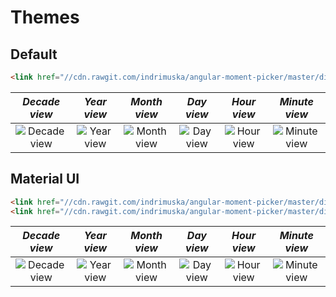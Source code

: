 # Themes

## Default

```html
<link href="//cdn.rawgit.com/indrimuska/angular-moment-picker/master/dist/angular-moment-picker.min.css" rel="stylesheet">
```

***Decade view*** | ***Year view*** | ***Month view*** | ***Day view*** | ***Hour view*** | ***Minute view***
:---:|:---:|:---:|:---:|:---:|:---:
![Decade view](http://indrimuska.github.io/angular-moment-picker/img/themes/default/decade-view.png?) | ![Year view](http://indrimuska.github.io/angular-moment-picker/img/themes/default/year-view.png?) | ![Month view](http://indrimuska.github.io/angular-moment-picker/img/themes/default/month-view.png?) | ![Day view](http://indrimuska.github.io/angular-moment-picker/img/themes/default/day-view.png?) | ![Hour view](http://indrimuska.github.io/angular-moment-picker/img/themes/default/hour-view.png?) | ![Minute view](http://indrimuska.github.io/angular-moment-picker/img/themes/default/minute-view.png?)

## Material UI

```html
<link href="//cdn.rawgit.com/indrimuska/angular-moment-picker/master/dist/angular-moment-picker.min.css" rel="stylesheet">
<link href="//cdn.rawgit.com/indrimuska/angular-moment-picker/master/dist/themes/material-ui.min.css" rel="stylesheet">
```

***Decade view*** | ***Year view*** | ***Month view*** | ***Day view*** | ***Hour view*** | ***Minute view***
:---:|:---:|:---:|:---:|:---:|:---:
![Decade view](http://indrimuska.github.io/angular-moment-picker/img/themes/material-ui/decade-view.png?) | ![Year view](http://indrimuska.github.io/angular-moment-picker/img/themes/material-ui/year-view.png?) | ![Month view](http://indrimuska.github.io/angular-moment-picker/img/themes/material-ui/month-view.png?) | ![Day view](http://indrimuska.github.io/angular-moment-picker/img/themes/material-ui/day-view.png?) | ![Hour view](http://indrimuska.github.io/angular-moment-picker/img/themes/material-ui/hour-view.png?) | ![Minute view](http://indrimuska.github.io/angular-moment-picker/img/themes/material-ui/minute-view.png?)
